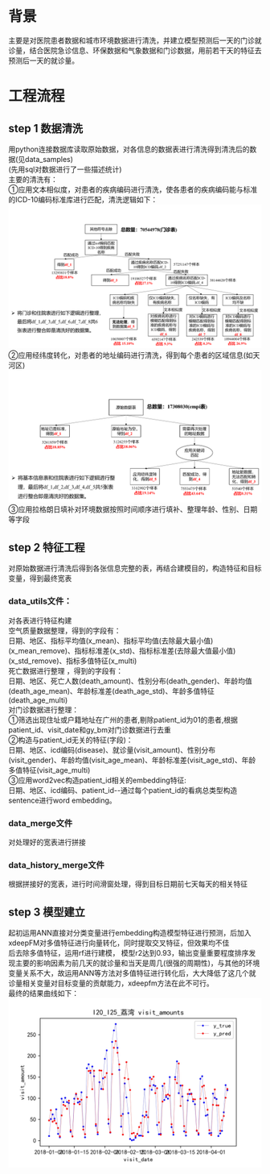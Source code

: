 # 背景
主要是对医院患者数据和城市环境数据进行清洗，并建立模型预测后一天的门诊就诊量，结合医院急诊信息、环保数据和气象数据和门诊数据，用前若干天的特征去预测后一天的就诊量。  
# 工程流程
## step 1 数据清洗
用python连接数据库读取原始数据，对各信息的数据表进行清洗得到清洗后的数据(见data_samples)  
(先用sql对数据进行了一些描述统计)  
主要的清洗有：  
①应用文本相似度，对患者的疾病编码进行清洗，使各患者的疾病编码能与标准的ICD-10编码标准库进行匹配，清洗逻辑如下：  
![icd编码清洗逻辑](https://github.com/zoufengyuan/Forecast-of-visits-amount/blob/main/icd%E7%BC%96%E7%A0%81%E6%B8%85%E6%B4%97%E9%80%BB%E8%BE%91.png)  
②应用经纬度转化，对患者的地址编码进行清洗，得到每个患者的区域信息(如天河区)  
![地址清洗逻辑](https://github.com/zoufengyuan/Forecast-of-visits-amount/blob/main/%E5%9C%B0%E5%9D%80%E6%B8%85%E6%B4%97%E9%80%BB%E8%BE%91.png) 
③应用拉格朗日填补对环境数据按照时间顺序进行填补、整理年龄、性别、日期等字段  
## step 2 特征工程 
对原始数据进行清洗后得到各张信息完整的表，再结合建模目的，构造特征和目标变量，得到最终宽表  
### data_utils文件：
对各表进行特征构建  
空气质量数据整理，得到的字段有：  
日期、地区、指标平均值(x_mean)、指标平均值(去除最大最小值)(x_mean_remove)、指标标准差(x_std)、指标标准差(去除最大值最小值)(x_std_remove)、指标多值特征(x_multi)  
死亡数据进行整理 ，得到的字段有：  
日期、地区、死亡人数(death_amount)、性别分布(death_gender)、年龄均值(death_age_mean)、年龄标准差(death_age_std)、年龄多值特征(death_age_multi)  
对门诊数据进行整理：  
①筛选出现住址或户籍地址在广州的患者,剔除patient_id为01的患者,根据patient_id、visit_date和gy_bm对门诊数据进行去重  
②构造与patient_id无关的特征(字段)：  
日期、地区、icd编码(disease)、就诊量(visit_amount)、性别分布(visit_gender)、年龄均值(visit_age_mean)、年龄标准差(visit_age_std)、年龄多值特征(visit_age_multi)  
③应用word2vec构造patient_id相关的embedding特征:  
日期、地区、icd编码、patient_id--通过每个patient_id的看病总类型构造sentence进行word embedding。  
### data_merge文件  
对处理好的宽表进行拼接  
### data_history_merge文件   
根据拼接好的宽表，进行时间滑窗处理，得到目标日期前七天每天的相关特征  
## step 3 模型建立
起初运用ANN直接对分类变量进行embedding构造模型特征进行预测，后加入xdeepFM对多值特征进行向量转化，同时提取交叉特征，但效果均不佳  
后去除多值特征，运用rf进行建模， 模型r2达到0.93，输出变量重要程度排序发现主要的影响因素为前几天的就诊量和当天是周几(很强的周期性)，与其他的环境变量关系不大，故运用ANN等方法对多值特征进行转化后，大大降低了这几个就诊量相关变量对目标变量的贡献能力，xdeepfm方法在此不可行。  
最终的结果曲线如下：
![I20_I25_荔湾_预测结果图](https://github.com/zoufengyuan/Forecast-of-visits-amount/blob/main/I20_I25_%E8%8D%94%E6%B9%BE_%E9%A2%84%E6%B5%8B%E7%BB%93%E6%9E%9C%E5%9B%BE.jpg)


